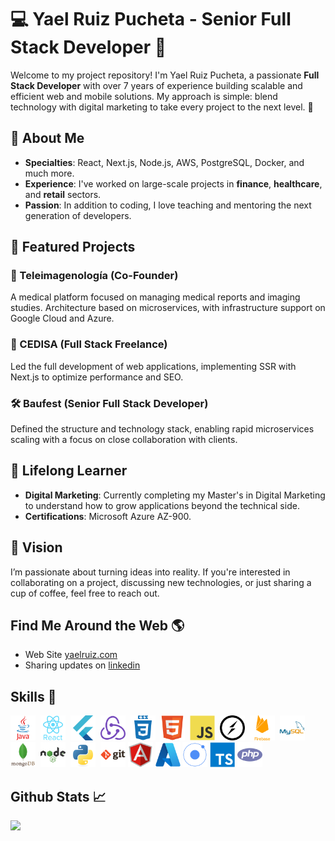 # 💻 Yael Ruiz Pucheta - Senior Full Stack Developer 🚀

Welcome to my project repository! I'm Yael Ruiz Pucheta, a passionate **Full Stack Developer** with over 7 years of experience building scalable and efficient web and mobile solutions. My approach is simple: blend technology with digital marketing to take every project to the next level. 🎯

## 🚀 About Me

- **Specialties**: React, Next.js, Node.js, AWS, PostgreSQL, Docker, and much more.
- **Experience**: I've worked on large-scale projects in **finance**, **healthcare**, and **retail** sectors.
- **Passion**: In addition to coding, I love teaching and mentoring the next generation of developers.

## 🚧 Featured Projects

### 📅 Teleimagenología (Co-Founder)
A medical platform focused on managing medical reports and imaging studies. Architecture based on microservices, with infrastructure support on Google Cloud and Azure.

### 🔧 CEDISA (Full Stack Freelance)
Led the full development of web applications, implementing SSR with Next.js to optimize performance and SEO.

### 🛠️ Baufest (Senior Full Stack Developer)
Defined the structure and technology stack, enabling rapid microservices scaling with a focus on close collaboration with clients.

## 🌱 Lifelong Learner

- **Digital Marketing**: Currently completing my Master's in Digital Marketing to understand how to grow applications beyond the technical side.
- **Certifications**: Microsoft Azure AZ-900.

## 🎯 Vision

I’m passionate about turning ideas into reality. If you're interested in collaborating on a project, discussing new technologies, or just sharing a cup of coffee, feel free to reach out.



## Find Me Around the Web :earth_americas:

- Web Site [yaelruiz.com](https://yaelruiz.com)
- Sharing updates on [linkedin](https://linkedin.com/in/yael-ruiz-pucheta-8b6132184)


## Skills :hammer:

<div>
  <img src="https://github.com/devicons/devicon/blob/master/icons/java/java-original-wordmark.svg" title="Java" alt="Java" width="40" height="40"/>&nbsp;
  <img src="https://github.com/devicons/devicon/blob/master/icons/react/react-original-wordmark.svg" title="React" alt="React" width="40" height="40"/>&nbsp;
  <img src="https://github.com/devicons/devicon/blob/master/icons/flutter/flutter-original.svg" title="Flutter" alt="Flutter" width="40" height="40"/>&nbsp;
  <img src="https://github.com/devicons/devicon/blob/master/icons/redux/redux-original.svg" title="Redux" alt="Redux " width="40" height="40"/>&nbsp;
  <img src="https://github.com/devicons/devicon/blob/master/icons/css3/css3-plain-wordmark.svg"  title="CSS3" alt="CSS" width="40" height="40"/>&nbsp;
  <img src="https://github.com/devicons/devicon/blob/master/icons/html5/html5-original.svg" title="HTML5" alt="HTML" width="40" height="40"/>&nbsp;
  <img src="https://github.com/devicons/devicon/blob/master/icons/javascript/javascript-original.svg" title="JavaScript" alt="JavaScript" width="40" height="40"/>&nbsp;
    <img src="https://github.com/devicons/devicon/blob/master/icons/socketio/socketio-original.svg" title="Socketio" alt="Socketio" width="40" height="40"/>&nbsp;
  <img src="https://github.com/devicons/devicon/blob/master/icons/firebase/firebase-plain-wordmark.svg" title="Firebase" alt="Firebase" width="40" height="40"/>&nbsp;
  <img src="https://github.com/devicons/devicon/blob/master/icons/mysql/mysql-original-wordmark.svg" title="MySQL"  alt="MySQL" width="40" height="40"/>&nbsp;
   <img src="https://github.com/devicons/devicon/blob/master/icons/mongodb/mongodb-original-wordmark.svg" title="MongoDB"  alt="MongoDB" width="40" height="40"/>&nbsp;
  <img src="https://github.com/devicons/devicon/blob/master/icons/nodejs/nodejs-original-wordmark.svg" title="NodeJS" alt="NodeJS" width="40" height="40"/>&nbsp;
   <img src="https://github.com/devicons/devicon/blob/master/icons/python/python-original.svg" title="Python" alt="Python" width="40" height="40"/>&nbsp;
  <img src="https://github.com/devicons/devicon/blob/master/icons/git/git-original-wordmark.svg" title="Git" **alt="Git" width="40" height="40"/>
  <img src="https://github.com/devicons/devicon/blob/master/icons/angularjs/angularjs-original.svg" title="Angular" **alt="Angular" width="40" height="40"/>
   <img src="https://github.com/devicons/devicon/blob/master/icons/azure/azure-original.svg" title="Azure" **alt="Azure" width="40" height="40"/>
   <img src="https://github.com/devicons/devicon/blob/master/icons/ionic/ionic-original.svg" title="Ionic" **alt="Ionic" width="40" height="40"/>
   <img src="https://github.com/devicons/devicon/blob/master/icons/typescript/typescript-plain.svg" title="typescript" **alt="typescript" width="40" height="40"/>
   <img src="https://github.com/devicons/devicon/blob/master/icons/php/php-plain.svg" title="php" **alt="php" width="40" height="40"/>
</div>

## Github Stats :chart_with_upwards_trend:

<img  src="https://github-readme-stats.vercel.app/api?username=yaelmo21&show_icons=true&theme=tokyonight">
<!--
**yaelmo21/yaelmo21** is a ✨ _special_ ✨ repository because its `README.md` (this file) appears on your GitHub profile.

Here are some ideas to get you started:

- 🔭 I’m currently working on ...
- 🌱 I’m currently learning ...
- 👯 I’m looking to collaborate on ...
- 🤔 I’m looking for help with ...
- 💬 Ask me about ...
- 📫 How to reach me: ...
- 😄 Pronouns: ...
- ⚡ Fun fact: ...
-->
